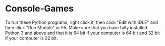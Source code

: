 # Console-Games
To run these Python programs, right click it, then click "Edit with IDLE" and then click "Run Module" or F5. Make sure that you have fully installed Python 3 and above and that it is 64 bit if your computer is 64 bit and 32 bit if your computer is 32 bit.
